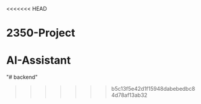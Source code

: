 <<<<<<< HEAD
# 2350-Project
AI-Assistant
=======
"# backend" 
>>>>>>> b5c13f5e42d1f15948dabebedbc84d78af13ab32
